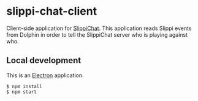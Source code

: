 # slippi-chat-client

Client-side application for [SlippiChat](https://github.com/gcpreston/slippi_chat). This application reads Slippi events from Dolphin in order to tell the SlippiChat server who is playing against who.

## Local development

This is an [Electron](https://www.electronjs.org/) application.

```
$ npm install
$ npm start
```

